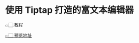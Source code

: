 # 使用 Tiptap 打造的富文本编辑器

[👉🏻 教程](https://juejin.cn/post/7240833787159838775)

[👉🏻 预览地址](https://wang1xiang.github.io/tiptap-editor/)